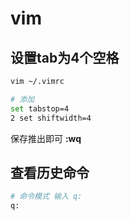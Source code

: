 # vim

## 设置tab为4个空格

~~~bash
vim ~/.vimrc

# 添加
set tabstop=4
2 set shiftwidth=4
~~~

保存推出即可 **:wq**

## 查看历史命令

~~~bash
# 命令模式 输入 q:
q:
~~~
